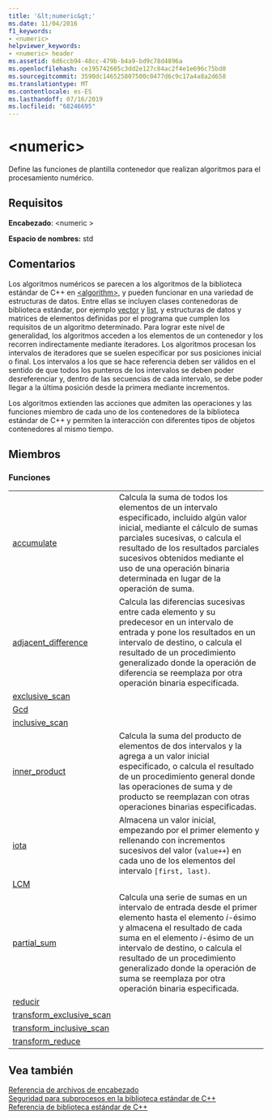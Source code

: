 ```yaml
---
title: '&lt;numeric&gt;'
ms.date: 11/04/2016
f1_keywords:
- <numeric>
helpviewer_keywords:
- <numeric> header
ms.assetid: 6d6ccb94-48cc-479b-b4a9-bd9c78d4896a
ms.openlocfilehash: ce195742605c3dd2e127c84ac2f4e1e696c75bd0
ms.sourcegitcommit: 3590dc146525807500c0477d6c9c17a4a8a2d658
ms.translationtype: MT
ms.contentlocale: es-ES
ms.lasthandoff: 07/16/2019
ms.locfileid: "68246695"
---
```

# <a name="ltnumericgt"></a>&lt;numeric&gt;

Define las funciones de plantilla contenedor que realizan algoritmos para el procesamiento numérico.

## <a name="requirements"></a>Requisitos

**Encabezado**: \<numeric >

**Espacio de nombres:** std

## <a name="remarks"></a>Comentarios

Los algoritmos numéricos se parecen a los algoritmos de la biblioteca estándar de C++ en [\<algorithm>](algorithm.md), y pueden funcionar en una variedad de estructuras de datos. Entre ellas se incluyen clases contenedoras de biblioteca estándar, por ejemplo [vector](../standard-library/vector-class.md) y [list](../standard-library/list-class.md), y estructuras de datos y matrices de elementos definidas por el programa que cumplen los requisitos de un algoritmo determinado. Para lograr este nivel de generalidad, los algoritmos acceden a los elementos de un contenedor y los recorren indirectamente mediante iteradores. Los algoritmos procesan los intervalos de iteradores que se suelen especificar por sus posiciones inicial o final. Los intervalos a los que se hace referencia deben ser válidos en el sentido de que todos los punteros de los intervalos se deben poder desreferenciar y, dentro de las secuencias de cada intervalo, se debe poder llegar a la última posición desde la primera mediante incrementos.

Los algoritmos extienden las acciones que admiten las operaciones y las funciones miembro de cada uno de los contenedores de la biblioteca estándar de C++ y permiten la interacción con diferentes tipos de objetos contenedores al mismo tiempo.

## <a name="members"></a>Miembros

### <a name="functions"></a>Funciones

|||
|-|-|
|[accumulate](../standard-library/numeric-functions.md#accumulate)|Calcula la suma de todos los elementos de un intervalo especificado, incluido algún valor inicial, mediante el cálculo de sumas parciales sucesivas, o calcula el resultado de los resultados parciales sucesivos obtenidos mediante el uso de una operación binaria determinada en lugar de la operación de suma.|
|[adjacent_difference](../standard-library/numeric-functions.md#adjacent_difference)|Calcula las diferencias sucesivas entre cada elemento y su predecesor en un intervalo de entrada y pone los resultados en un intervalo de destino, o calcula el resultado de un procedimiento generalizado donde la operación de diferencia se reemplaza por otra operación binaria especificada.|
|[exclusive_scan](../standard-library/numeric-functions.md#exclusive_scan)||
|[Gcd](../standard-library/numeric-functions.md#gcd)||
|[inclusive_scan](../standard-library/numeric-functions.md#inclusive_scan)||
|[inner_product](../standard-library/numeric-functions.md#inner_product)|Calcula la suma del producto de elementos de dos intervalos y la agrega a un valor inicial especificado, o calcula el resultado de un procedimiento general donde las operaciones de suma y de producto se reemplazan con otras operaciones binarias especificadas.|
|[iota](../standard-library/numeric-functions.md#iota)|Almacena un valor inicial, empezando por el primer elemento y rellenando con incrementos sucesivos del valor (`value++`) en cada uno de los elementos del intervalo `[first, last)`.|
|[LCM](../standard-library/numeric-functions.md#lcm)||
|[partial_sum](../standard-library/numeric-functions.md#partial_sum)|Calcula una serie de sumas en un intervalo de entrada desde el primer elemento hasta el elemento *i*-ésimo y almacena el resultado de cada suma en el elemento *i*-ésimo de un intervalo de destino, o calcula el resultado de un procedimiento generalizado donde la operación de suma se reemplaza por otra operación binaria especificada.|
|[reducir](../standard-library/numeric-functions.md#reduce)||
|[transform_exclusive_scan](../standard-library/numeric-functions.md#transform_exclusive_scan)||
|[transform_inclusive_scan](../standard-library/numeric-functions.md#transform_inclusive_scan)||
|[transform_reduce](../standard-library/numeric-functions.md#transform_reduce)||

## <a name="see-also"></a>Vea también

[Referencia de archivos de encabezado](../standard-library/cpp-standard-library-header-files.md)<br/>
[Seguridad para subprocesos en la biblioteca estándar de C++](../standard-library/thread-safety-in-the-cpp-standard-library.md)<br/>
[Referencia de biblioteca estándar de C++](../standard-library/cpp-standard-library-reference.md)<br/>
